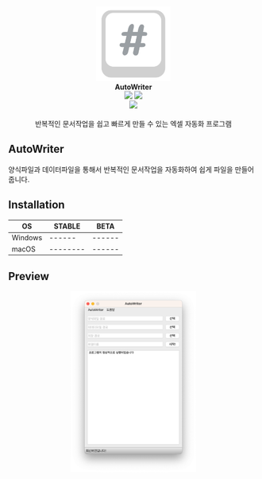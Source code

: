 <div align="center">
    <img width="150" src="src/logo.png" alt="{Logo}"><br />
    <b>AutoWriter</b>
    <br>
        <img src="https://img.shields.io/badge/license-GLPv3-blue"/>
    <img src="https://img.shields.io/badge/build-alpha3-brightgreen"/><br>
    <img src="https://img.shields.io/badge/Python-3776AB?style=flat&logo=Python&logoColor=white"/>
    <br><br>
    반복적인 문서작업을 쉽고 빠르게 만들 수 있는 엑셀 자동화 프로그램
</div>

## AutoWriter

양식파일과 데이터파일을 통해서 반복적인 문서작업을 자동화하여 쉽게 파일을 만들어 줍니다.

## Installation

| OS      | STABLE   | BETA   |
| ------- | -------- | ------ |
| Windows | ------   | ------ |
| macOS   | -------- | ------ |

## Preview

<div align="center">
    <img src = "screenshot/preview.png" width = "50%">
</div>
